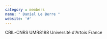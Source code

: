 ```yaml
---
category : members
name: " Daniel Le Berre " 
website: '#'
---
```

CRIL-CNRS UMR8188 Université d'Artois
France

